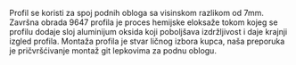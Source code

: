 Profil se koristi za spoj podnih obloga sa visinskom razlikom od 7mm.
Završna obrada 9647 profila je proces hemijske eloksaže tokom kojeg se profilu dodaje sloj aluminijum oksida koji poboljšava izdržljivost i daje krajnji izgled profila.
Montaža profila je stvar ličnog izbora kupca, naša preporuka je pričvršćivanje montaž git lepkovima za podnu oblogu.